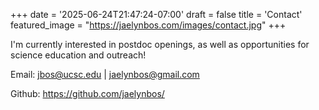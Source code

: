 +++
date = '2025-06-24T21:47:24-07:00'
draft = false
title = 'Contact'
featured_image = "https://jaelynbos.com/images/contact.jpg"
+++

I'm currently interested in postdoc openings, as well as opportunities for science education and outreach! 

Email: jbos@ucsc.edu | jaelynbos@gmail.com

Github: https://github.com/jaelynbos/